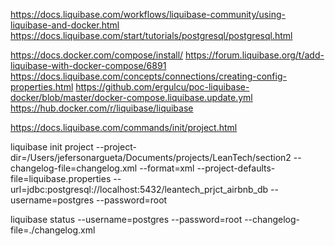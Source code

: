 https://docs.liquibase.com/workflows/liquibase-community/using-liquibase-and-docker.html
https://docs.liquibase.com/start/tutorials/postgresql/postgresql.html

https://docs.docker.com/compose/install/
https://forum.liquibase.org/t/add-liquibase-with-docker-compose/6891
https://docs.liquibase.com/concepts/connections/creating-config-properties.html
https://github.com/ergulcu/poc-liquibase-docker/blob/master/docker-compose.liquibase.update.yml
https://hub.docker.com/r/liquibase/liquibase


https://docs.liquibase.com/commands/init/project.html


liquibase init project --project-dir=/Users/jefersonargueta/Documents/projects/LeanTech/section2 --changelog-file=changelog.xml --format=xml --project-defaults-file=liquibase.properties --url=jdbc:postgresql://localhost:5432/leantech_prjct_airbnb_db --username=postgres --password=root


liquibase status --username=postgres --password=root --changelog-file=./changelog.xml